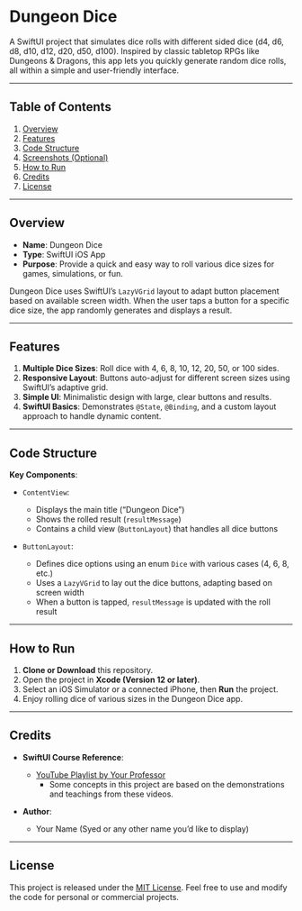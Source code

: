 # Dungeon Dice

A SwiftUI project that simulates dice rolls with different sided dice (d4, d6, d8, d10, d12, d20, d50, d100). Inspired by classic tabletop RPGs like Dungeons & Dragons, this app lets you quickly generate random dice rolls, all within a simple and user-friendly interface.

---

## Table of Contents
1. [Overview](#overview)
2. [Features](#features)
3. [Code Structure](#code-structure)
4. [Screenshots (Optional)](#screenshots-optional)
5. [How to Run](#how-to-run)
6. [Credits](#credits)
7. [License](#license)

---

## Overview

- **Name**: Dungeon Dice  
- **Type**: SwiftUI iOS App  
- **Purpose**: Provide a quick and easy way to roll various dice sizes for games, simulations, or fun.  

Dungeon Dice uses SwiftUI’s `LazyVGrid` layout to adapt button placement based on available screen width. When the user taps a button for a specific dice size, the app randomly generates and displays a result.

---

## Features

1. **Multiple Dice Sizes**: Roll dice with 4, 6, 8, 10, 12, 20, 50, or 100 sides.  
2. **Responsive Layout**: Buttons auto-adjust for different screen sizes using SwiftUI’s adaptive grid.  
3. **Simple UI**: Minimalistic design with large, clear buttons and results.  
4. **SwiftUI Basics**: Demonstrates `@State`, `@Binding`, and a custom layout approach to handle dynamic content.  

---

## Code Structure


**Key Components**:  
- `ContentView`:  
  - Displays the main title (“Dungeon Dice”)  
  - Shows the rolled result (`resultMessage`)  
  - Contains a child view (`ButtonLayout`) that handles all dice buttons  

- `ButtonLayout`:  
  - Defines dice options using an enum `Dice` with various cases (4, 6, 8, etc.)  
  - Uses a `LazyVGrid` to lay out the dice buttons, adapting based on screen width  
  - When a button is tapped, `resultMessage` is updated with the roll result  

---

## How to Run

1. **Clone or Download** this repository.  
2. Open the project in **Xcode (Version 12 or later)**.  
3. Select an iOS Simulator or a connected iPhone, then **Run** the project.  
4. Enjoy rolling dice of various sizes in the Dungeon Dice app.

---

## Credits

- **SwiftUI Course Reference**:  
  - [YouTube Playlist by Your Professor](https://www.youtube.com/playlist?list=PL9VJ9OpT-IPSM6dFSwQCIl409gNBsqKTe)  
    - Some concepts in this project are based on the demonstrations and teachings from these videos.

- **Author**:  
  - Your Name (Syed or any other name you’d like to display)

---

## License

This project is released under the [MIT License](https://opensource.org/licenses/MIT). Feel free to use and modify the code for personal or commercial projects.

